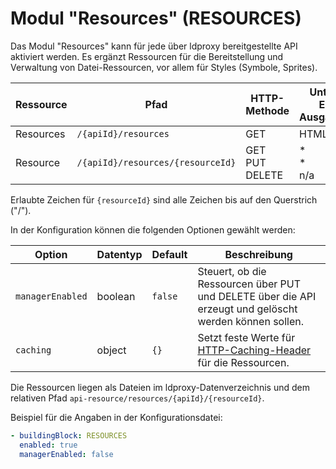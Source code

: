 # Modul "Resources" (RESOURCES)

Das Modul "Resources" kann für jede über ldproxy bereitgestellte API aktiviert werden. Es ergänzt Ressourcen für die Bereitstellung und Verwaltung von Datei-Ressourcen, vor allem für Styles (Symbole, Sprites).

|Ressource |Pfad |HTTP-Methode |Unterstützte Ein- und Ausgabeformate
| --- | --- | --- | ---
|Resources |`/{apiId}/resources` |GET |HTML, JSON
|Resource |`/{apiId}/resources/{resourceId}` |GET<br>PUT<br>DELETE |\*<br>\*<br>n/a

Erlaubte Zeichen für `{resourceId}` sind alle Zeichen bis auf den Querstrich ("/").

In der Konfiguration können die folgenden Optionen gewählt werden:

|Option |Datentyp |Default |Beschreibung
| --- | --- | --- | ---
|`managerEnabled` |boolean |`false` |Steuert, ob die Ressourcen über PUT und DELETE über die API erzeugt und gelöscht werden können sollen.
|`caching` |object |`{}` |Setzt feste Werte für [HTTP-Caching-Header](general-rules.md#caching) für die Ressourcen.

Die Ressourcen liegen als Dateien im ldproxy-Datenverzeichnis und dem relativen Pfad `api-resource/resources/{apiId}/{resourceId}`.

Beispiel für die Angaben in der Konfigurationsdatei:

```yaml
- buildingBlock: RESOURCES
  enabled: true
  managerEnabled: false
```
